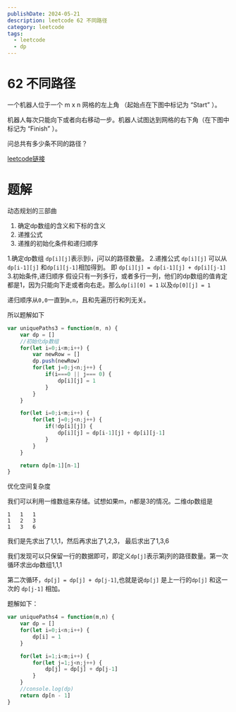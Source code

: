```yaml
---
publishDate: 2024-05-21
description: leetcode 62 不同路径
category: leetcode
tags:
  - leetcode
  - dp
---
```


# 62 不同路径

一个机器人位于一个 m x n 网格的左上角 （起始点在下图中标记为 “Start” ）。

机器人每次只能向下或者向右移动一步。机器人试图达到网格的右下角（在下图中标记为 “Finish” ）。

问总共有多少条不同的路径？

[leetcode链接](https://leetcode.cn/problems/unique-paths/)

# 题解

动态规划的三部曲
1. 确定dp数组的含义和下标的含义
2. 递推公式
3. 递推的初始化条件和递归顺序

1.确定dp数组
`dp[i][j]`表示到i，j可以的路径数量。
2.递推公式
`dp[i][j]` 可以从`dp[i-1][j]` 和`dp[i][j-1]`相加得到。
即 `dp[i][j] = dp[i-1][j] + dp[i][j-1]`
3.初始条件,递归顺序
假设只有一列多行，或者多行一列，他们的dp数组的值肯定都是1，因为只能向下走或者向右走。那么`dp[i][0] = 1`
以及`dp[0][j] = 1`

递归顺序从`0,0`一直到`m,n`，且和先遍历行和列无关。

所以题解如下

```javascript
var uniquePaths3 = function(m, n) {
    var dp = []
    //初始化dp数组
    for(let i=0;i<m;i++) {
        var newRow = []
        dp.push(newRow)
        for(let j=0;j<n;j++) {
            if(i===0 || j=== 0) {
                dp[i][j] = 1
            }
        }
    }

    for(let i=0;i<m;i++) {
        for(let j=0;j<n;j++) {
            if(!dp[i][j]) {
                dp[i][j] = dp[i-1][j] + dp[i][j-1]
            }
        }
    }

    return dp[m-1][n-1]
}
```

优化空间复杂度

我们可以利用一维数组来存储。试想如果m，n都是3的情况。二维dp数组是
```
1   1   1
1   2   3
1   3   6
```

我们是先求出了1,1,1，然后再求出了1,2,3， 最后求出了1,3,6

我们发现可以只保留一行的数据即可，即定义`dp[j]`表示第j列的路径数量。第一次循环求出dp数组1,1,1

第二次循环，`dp[j] = dp[j] + dp[j-1]`,也就是说`dp[j]` 是上一行的`dp[j]` 和这一次的 `dp[j-1]` 相加。

题解如下：

```javascript
var uniquePaths4 = function(m,n) {
    var dp = []
    for(let i=0;i<n;i++) {
        dp[i] = 1
    }

    for(let i=1;i<m;i++) {
        for(let j=1;j<n;j++) {
            dp[j] = dp[j] + dp[j-1]
        }
    }
    //console.log(dp)
    return dp[n - 1]
}
```
